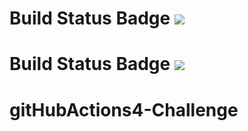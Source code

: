 # Build Status Badge ![](https://github.com/ndavarpanah/gitHubActions4-Challenge/workflows/Pipeline/badge.svg)
# Build Status Badge ![](https://github.com/ndavarpanah/gitHubActions4-2/workflows/Pipeline/badge.svg)
# gitHubActions4-Challenge

